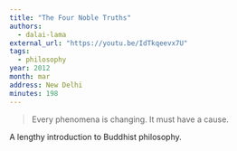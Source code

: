 ```yaml
---
title: "The Four Noble Truths"
authors:
  - dalai-lama
external_url: "https://youtu.be/IdTkqeevx7U"
tags:
  - philosophy
year: 2012
month: mar
address: New Delhi
minutes: 198
---
```


> Every phenomena is changing. It must have a cause.

A lengthy introduction to Buddhist philosophy.

